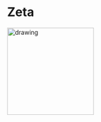 # Zeta

<img src="https://user-images.githubusercontent.com/71786791/151467472-0b6e3a6c-15a0-48f7-a350-b5b45473ecfb.png" alt="drawing" style="width: 200px; height 200px;"/>
